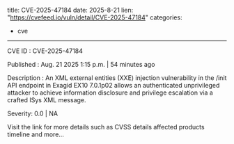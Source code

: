  
title: CVE-2025-47184
date: 2025-8-21
lien: "https://cvefeed.io/vuln/detail/CVE-2025-47184"
categories:
  - cve
---

CVE ID : CVE-2025-47184

Published :  Aug. 21
2025
1:15 p.m. | 54 minutes ago

Description : An XML external entities (XXE) injection vulnerability in the /init API endpoint in Exagid EX10 7.0.1p02 allows an authenticated
unprivileged attacker to achieve information disclosure and privilege escalation via a crafted ISys XML message.

Severity: 0.0 | NA

Visit the link for more details
such as CVSS details
affected products
timeline
and more...

